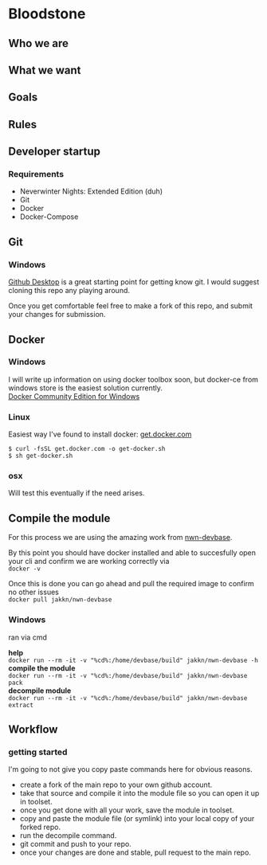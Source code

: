 # Bloodstone
## Who we are

## What we want

## Goals

## Rules

## Developer startup
### Requirements
- Neverwinter Nights: Extended Edition (duh)</br>
- Git</br>
- Docker</br>
- Docker-Compose

## Git
### Windows
[Github Desktop](https://desktop.github.com/) is a great starting point for getting know git. I would suggest cloning this repo any playing around.

Once you get comfortable feel free to make a fork of this repo, and submit your changes for submission.

## Docker 
### Windows
I will write up information on using docker toolbox soon, but docker-ce from windows store is the easiest solution currently.</br>
[Docker Community Edition for Windows](https://store.docker.com/editions/community/docker-ce-desktop-windows)



### Linux 
Easiest way I've found to install docker: 
[get.docker.com](https://get.docker.com/)

```$ curl -fsSL get.docker.com -o get-docker.sh``` </br> ```$ sh get-docker.sh```

### osx
Will test this eventually if the need arises.

## Compile the module
For this process we are using the amazing work from [nwn-devbase](https://github.com/jakkn/nwn-devbase).

By this point you should have docker installed and able to succesfully open your cli and confirm we are working correctly via</br> ```docker -v```

Once this is done you can go ahead and pull the required image to confirm no other issues</br>
```docker pull jakkn/nwn-devbase```

### Windows
ran via cmd</br>

**help**</br>
```docker run --rm -it -v "%cd%:/home/devbase/build" jakkn/nwn-devbase -h```</br>
**compile the module**</br>
```docker run --rm -it -v "%cd%:/home/devbase/build" jakkn/nwn-devbase pack```</br>
**decompile module**</br>
```docker run --rm -it -v "%cd%:/home/devbase/build" jakkn/nwn-devbase extract```
## Workflow
### getting started

I'm going to not give you copy paste commands here for obvious reasons.
- create a fork of the main repo to your own github account.
- take that source and compile it into the module file so you can open it up in toolset.
- once you get done with all your work, save the module in toolset.
- copy and paste the module file (or symlink) into your local copy of your forked repo.
- run the decompile command.
- git commit and push to your repo.
- once your changes are done and stable, pull request to the main repo.